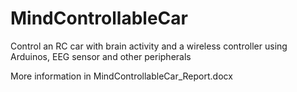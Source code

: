 # MindControllableCar
Control an RC car with brain activity and a wireless controller using Arduinos, EEG sensor and other peripherals

More information in MindControllableCar_Report.docx